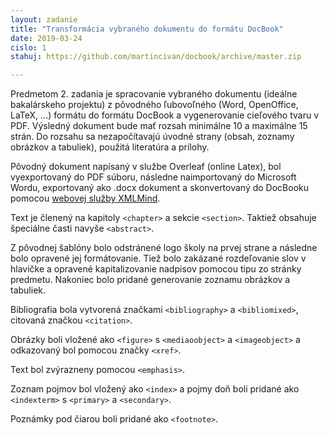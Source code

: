 ```yaml
---
layout: zadanie
title: "Transformácia vybraného dokumentu do formátu DocBook"
date: 2019-03-24
cislo: 1
stahuj: https://github.com/martincivan/docbook/archive/master.zip

---
```

Predmetom 2. zadania je spracovanie vybraného dokumentu (ideálne bakalárskeho projektu) z pôvodného ľubovoľného (Word, OpenOffice, LaTeX, …) formátu do formátu DocBook a vygenerovanie cieľového tvaru v PDF. Výsledný dokument bude mať rozsah minimálne 10 a maximálne 15 strán. Do rozsahu sa nezapočítavajú úvodné strany (obsah, zoznamy obrázkov a tabuliek), použitá literatúra a prílohy.


 
Pôvodný dokument napísaný v službe Overleaf (online Latex), bol vyexportovaný do PDF súboru, následne naimportovaný do Microsoft Wordu,
exportovaný ako .docx dokument a skonvertovaný do DocBooku pomocou [webovej služby XMLMind](http://www.xmlmind.com/w2x/docx_to_docbook.html).

Text je členený na kapitoly `<chapter>` a sekcie `<section>`. Taktiež obsahuje špeciálne časti navyše `<abstract>`.

Z pôvodnej šablóny bolo odstránené logo školy na prvej strane a následne bolo opravené jej formátovanie.
Tiež bolo zakázané rozdeľovanie slov v hlavičke a opravené kapitalizovanie nadpisov pomocou tipu zo stránky predmetu.
Nakoniec bolo pridané generovanie zoznamu obrázkov a tabuliek.

Bibliografia bola vytvorená značkami `<bibliography>` a `<bibliomixed>`, citovaná značkou `<citation>`.

Obrázky boli vložené ako `<figure>` s `<mediaoobject>` a `<imageobject>` a odkazovaný bol pomocou značky `<xref>`.

Text bol zvýrazneny pomocou `<emphasis>`.

Zoznam pojmov bol vložený ako `<index>` a pojmy doň boli pridané ako `<indexterm>` s `<primary>` a `<secondary>`.

Poznámky pod čiarou boli pridané ako `<footnote>`.